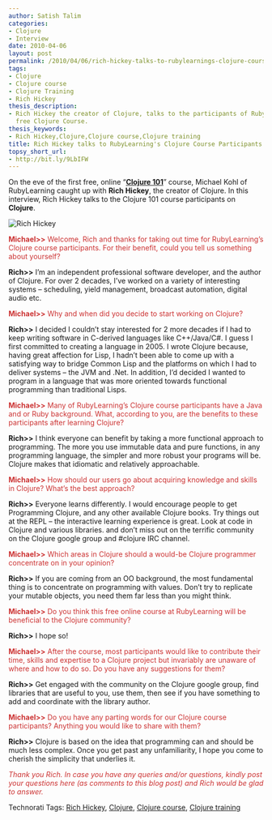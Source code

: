```yaml
---
author: Satish Talim
categories:
- Clojure
- Interview
date: 2010-04-06
layout: post
permalink: /2010/04/06/rich-hickey-talks-to-rubylearnings-clojure-course-participants/
tags:
- Clojure
- Clojure course
- Clojure Training
- Rich Hickey
thesis_description:
- Rich Hickey the creator of Clojure, talks to the participants of RubyLearning's
  free Clojure Course.
thesis_keywords:
- Rich Hickey,Clojure,Clojure course,Clojure training
title: Rich Hickey talks to RubyLearning's Clojure Course Participants
topsy_short_url:
- http://bit.ly/9LbIFW
---
```


<div>
  <p class="alert">
    On the eve of the first free, online &#8220;<strong><a href="http://rubylearning.com/blog/2010/03/09/clojure-101-a-new-course/">Clojure 101</a></strong>&#8221; course, Michael Kohl of RubyLearning caught up with <strong>Rich Hickey</strong>, the creator of Clojure. In this interview, Rich Hickey talks to the Clojure 101 course participants on <strong>Clojure</strong>.
  </p>
  
  <p>
    <img class="alignright" src="http://rubylearning.com/images/RichHickey.jpg" alt="Rich Hickey" title="Rich Hickey" />
  </p>
  
  <p>
    <span style="color:#CC3333;"><strong>Michael>></strong> Welcome, Rich and thanks for taking out time for RubyLearning&#8217;s Clojure course participants. For their benefit, could you tell us something about yourself?</span>
  </p>
  
  <p>
    <strong>Rich>></strong> I&#8217;m an independent professional software developer, and the author of Clojure. For over 2 decades, I&#8217;ve worked on a variety of interesting systems &#8211; scheduling, yield management, broadcast automation, digital audio etc.
  </p>
  
  <p>
    <span style="color:#CC3333;"><strong>Michael>></strong> Why and when did you decide to start working on Clojure?</span>
  </p>
  
  <p>
    <strong>Rich>></strong> I decided I couldn&#8217;t stay interested for 2 more decades if I had to keep writing software in C-derived languages like C++/Java/C#. I guess I first committed to creating a language in 2005. I wrote Clojure because, having great affection for Lisp, I hadn&#8217;t been able to come up with a satisfying way to bridge Common Lisp and the platforms on which I had to deliver systems &#8211; the JVM and .Net. In addition, I&#8217;d decided I wanted to program in a language that was more oriented towards functional programming than traditional Lisps.
  </p>
  
  <p>
    <span style="color:#CC3333;"><strong>Michael>></strong> Many of RubyLearning&#8217;s Clojure course participants have a Java and or Ruby background. What, according to you, are the benefits to these participants after learning Clojure?</span>
  </p>
  
  <p>
    <strong>Rich>></strong> I think everyone can benefit by taking a more functional approach to programming. The more you use immutable data and pure functions, in any programming language, the simpler and more robust your programs will be. Clojure makes that idiomatic and relatively approachable.
  </p>
  
  <p>
    <span style="color:#CC3333;"><strong>Michael>></strong> How should our users go about acquiring knowledge and skills in Clojure? What&#8217;s the best approach?</span>
  </p>
  
  <p>
    <strong>Rich>></strong> Everyone learns differently. I would encourage people to get Programming Clojure, and any other available Clojure books. Try things out at the REPL &#8211; the interactive learning experience is great. Look at code in Clojure and various libraries. and don&#8217;t miss out on the terrific community on the Clojure google group and #clojure IRC channel.
  </p>
  
  <p>
    <span style="color:#CC3333;"><strong>Michael>></strong> Which areas in Clojure should a would-be Clojure programmer concentrate on in your opinion?</span>
  </p>
  
  <p>
    <strong>Rich>></strong> If you are coming from an OO background, the most fundamental thing is to concentrate on programming with values. Don&#8217;t try to replicate your mutable objects, you need them far less than you might think.
  </p>
  
  <p>
    <span style="color:#CC3333;"><strong>Michael>></strong> Do you think this free online course at RubyLearning will be beneficial to the Clojure community?</span>
  </p>
  
  <p>
    <strong>Rich>></strong> I hope so!
  </p>
  
  <p>
    <span style="color:#CC3333;"><strong>Michael>></strong> After the course, most participants would like to contribute their time, skills and expertise to a Clojure project but invariably are unaware of where and how to do so. Do you have any suggestions for them?</span>
  </p>
  
  <p>
    <strong>Rich>></strong> Get engaged with the community on the Clojure google group, find libraries that are useful to you, use them, then see if you have something to add and coordinate with the library author.
  </p>
  
  <p>
    <span style="color:#CC3333;"><strong>Michael>></strong> Do you have any parting words for our Clojure course participants? Anything you would like to share with them?</span>
  </p>
  
  <p>
    <strong>Rich>></strong> Clojure is based on the idea that programming can and should be much less complex. Once you get past any unfamiliarity, I hope you come to cherish the simplicity that underlies it.
  </p>
  
  <p>
    <span style="color:#CC3333;"><em>Thank you Rich. In case you have any queries and/or questions, kindly post your questions here (as comments to this blog post) and Rich would be glad to answer.</em></span>
  </p>
</div>

Technorati Tags: <a href="http://technorati.com/tag/Rich+Hickey" rel="tag">Rich Hickey</a>, <a href="http://technorati.com/tag/Clojure" rel="tag">Clojure</a>, <a href="http://technorati.com/tag/Clojure+course" rel="tag">Clojure course</a>, <a href="http://technorati.com/tag/Clojure+training" rel="tag">Clojure training</a>
